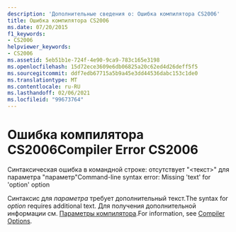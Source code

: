 ```yaml
---
description: 'Дополнительные сведения о: Ошибка компилятора CS2006'
title: Ошибка компилятора CS2006
ms.date: 07/20/2015
f1_keywords:
- CS2006
helpviewer_keywords:
- CS2006
ms.assetid: 5eb51b1e-724f-4e90-9ca9-783c165e3198
ms.openlocfilehash: 15d72ece3609e6db06825a20c62ed4d26deff5f5
ms.sourcegitcommit: ddf7edb67715a5b9a45e3dd44536dabc153c1de0
ms.translationtype: MT
ms.contentlocale: ru-RU
ms.lasthandoff: 02/06/2021
ms.locfileid: "99673764"
---
```

# <a name="compiler-error-cs2006"></a><span data-ttu-id="bd6f5-103">Ошибка компилятора CS2006</span><span class="sxs-lookup"><span data-stu-id="bd6f5-103">Compiler Error CS2006</span></span>

<span data-ttu-id="bd6f5-104">Синтаксическая ошибка в командной строке: отсутствует "<текст>" для параметра "параметр"</span><span class="sxs-lookup"><span data-stu-id="bd6f5-104">Command-line syntax error: Missing 'text' for 'option' option</span></span>  
  
 <span data-ttu-id="bd6f5-105">Синтаксис для *параметра* требует дополнительный текст.</span><span class="sxs-lookup"><span data-stu-id="bd6f5-105">The syntax for *option* requires additional text.</span></span> <span data-ttu-id="bd6f5-106">Для получения дополнительной информации см. [Параметры компилятора](../language-reference/compiler-options/index.md).</span><span class="sxs-lookup"><span data-stu-id="bd6f5-106">For information, see [Compiler Options](../language-reference/compiler-options/index.md).</span></span>
